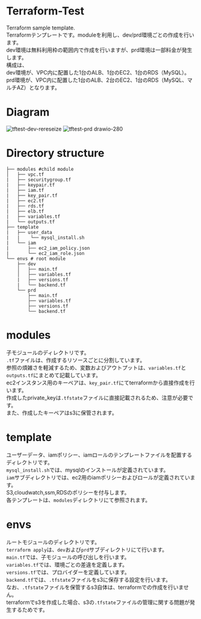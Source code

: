 # Terraform-Test
Terraform sample template.  
Terraformテンプレートです。moduleを利用し、dev/prd環境ごとの作成を行います。  
dev環境は無料利用枠の範囲内で作成を行いますが、prd環境は一部料金が発生します。  
構成は、  
dev環境が、VPC内に配置した1台のALB、1台のEC2、1台のRDS（MySQL）。  
prd環境が、VPC内に配置した1台のALB、2台のEC2、1台のRDS（MySQL、マルチAZ）となります。
# Diagram
![tftest-dev-rereseize](https://user-images.githubusercontent.com/91016271/154847962-c7b62707-2689-4290-8ba9-8c6c721ae445.png)
![tftest-prd drawio-280](https://user-images.githubusercontent.com/91016271/154848117-587eea57-c44c-496f-b6f7-d4ab3223eefc.png)

# Directory structure

```
├── modules #child module
│   ├── vpc.tf
|   ├── securitygroup.tf
|   ├── keypair.tf 
|   ├── iam.tf
|   ├── key_pair.tf
|   ├── ec2.tf
|   ├── rds.tf
|   ├── elb.tf
|   ├── variables.tf
|   └── outputs.tf 
├── template 
|   ├── user_data
|   |    └── mysql_install.sh
|   └── iam
|       ├── ec2_iam_policy.json
|       └── ec2_iam_role.json
└── envs # root module
    ├── dev
    │   ├── main.tf
    │   ├── variables.tf
    |   ├── versions.tf
    |   └── backend.tf
    └── prd
        ├── main.tf
        ├── variables.tf
        ├── versions.tf
        └── backend.tf   
```

# modules
子モジュールのディレクトリです。   
`.tf`ファイルは、作成するリソースごとに分割しています。  
参照の煩雑さを軽減するため、変数およびアウトプットは、`variables.tf`と`outputs.tf`にまとめて記載しています。  
ec2インスタンス用のキーペアは、`key_pair.tf`にてterraformから直接作成を行います。  
作成したprivate_keyは`.tfstate`ファイルに直接記載されるため、注意が必要です。  
また、作成したキーペアはs3に保管されます。

# template
ユーザーデータ、iamポリシー、iamロールのテンプレートファイルを配置するディレクトリです。  
`mysql_install.sh`では、mysqlのインストールが定義されています。  
`iam`サブディレクトリでは、ec2用のiamポリシーおよびロールが定義されています。  
S3,cloudwatch,ssm,RDSのポリシーを付与します。  
各テンプレートは、`modules`ディレクトリにて参照されます。

# envs
ルートモジュールのディレクトリです。  
`terraform apply`は、`dev`および`prd`サブディレクトリにて行います。  
`main.tf`では、子モジュールの呼び出しを行います。  
`variables.tf`では、環境ごとの差違を定義します。  
`versions.tf`では、プロバイダーを定義しています。  
`backend.tf`では、`.tfstate`ファイルをs3に保存する設定を行います。  
なお、`.tfstate`ファイルを保管するs3自体は、terraformでの作成を行いません。  
terraformでs3を作成した場合、s3の`.tfstate`ファイルの管理に関する問題が発生するためです。
